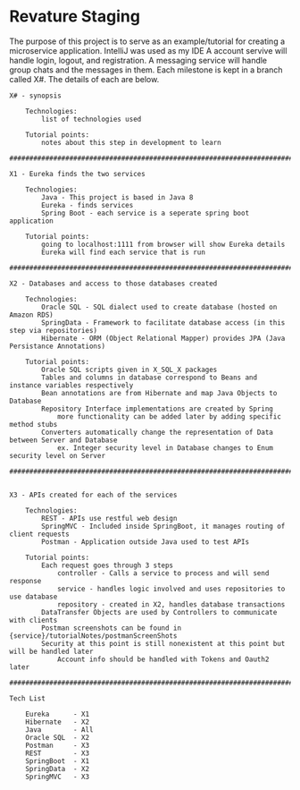 # Revature Staging

The purpose of this project is to serve as an example/tutorial for creating a microservice application. IntelliJ
was used as my IDE A account servive will handle login, logout, and registration. A messaging service will handle
group chats and the messages in them. Each milestone is kept in a branch called X#. The details of each are below.

    X# - synopsis

        Technologies:
            list of technologies used

        Tutorial points:
            notes about this step in development to learn

    ###################################################################################################

    X1 - Eureka finds the two services

        Technologies:
            Java - This project is based in Java 8
            Eureka - finds services
            Spring Boot - each service is a seperate spring boot application

        Tutorial points:
            going to localhost:1111 from browser will show Eureka details
            Eureka will find each service that is run

    ####################################################################################################
    
    X2 - Databases and access to those databases created

        Technologies:
            Oracle SQL - SQL dialect used to create database (hosted on Amazon RDS)
            SpringData - Framework to facilitate database access (in this step via repositories)
            Hibernate - ORM (Object Relational Mapper) provides JPA (Java Persistance Annotations)

        Tutorial points:
            Oracle SQL scripts given in X_SQL_X packages
            Tables and columns in database correspond to Beans and instance variables respectively
            Bean annotations are from Hibernate and map Java Objects to Database
            Repository Interface implementations are created by Spring
                more functionality can be added later by adding specific method stubs
            Converters automatically change the representation of Data between Server and Database
                ex. Integer security level in Database changes to Enum security level on Server

    ####################################################################################################


    X3 - APIs created for each of the services

        Technologies:
            REST - APIs use restful web design
            SpringMVC - Included inside SpringBoot, it manages routing of client requests
            Postman - Application outside Java used to test APIs

        Tutorial points:
            Each request goes through 3 steps
                controller - Calls a service to process and will send response
                service - handles logic involved and uses repositories to use database
                repository - created in X2, handles database transactions
            DataTransfer Objects are used by Controllers to communicate with clients
            Postman screenshots can be found in {service}/tutorialNotes/postmanScreenShots
            Security at this point is still nonexistent at this point but will be handled later
                Account info should be handled with Tokens and Oauth2 later

    ####################################################################################################

    Tech List

        Eureka      - X1
        Hibernate   - X2
        Java        - All
        Oracle SQL  - X2
        Postman     - X3
        REST        - X3
        SpringBoot  - X1
        SpringData  - X2
        SpringMVC   - X3

